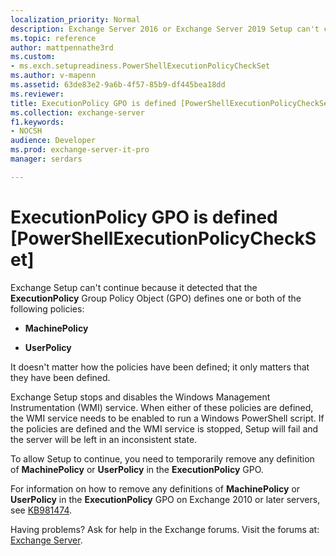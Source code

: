 ```yaml
---
localization_priority: Normal
description: Exchange Server 2016 or Exchange Server 2019 Setup can't continue because MachinePolicy or UserPolicy (or both) are defined in the ExecutionPolicy GPO.
ms.topic: reference
author: mattpennathe3rd
ms.custom:
- ms.exch.setupreadiness.PowerShellExecutionPolicyCheckSet
ms.author: v-mapenn
ms.assetid: 63de83e2-9a6b-4f57-85b9-df445bea18dd
ms.reviewer:
title: ExecutionPolicy GPO is defined [PowerShellExecutionPolicyCheckSet]
ms.collection: exchange-server
f1.keywords:
- NOCSH
audience: Developer
ms.prod: exchange-server-it-pro
manager: serdars

---
```


# ExecutionPolicy GPO is defined [PowerShellExecutionPolicyCheckSet]

Exchange Setup can't continue because it detected that the **ExecutionPolicy** Group Policy Object (GPO) defines one or both of the following policies:

- **MachinePolicy**

- **UserPolicy**

It doesn't matter how the policies have been defined; it only matters that they have been defined.

Exchange Setup stops and disables the Windows Management Instrumentation (WMI) service. When either of these policies are defined, the WMI service needs to be enabled to run a Windows PowerShell script. If the policies are defined and the WMI service is stopped, Setup will fail and the server will be left in an inconsistent state.

To allow Setup to continue, you need to temporarily remove any definition of **MachinePolicy** or **UserPolicy** in the **ExecutionPolicy** GPO.

For information on how to remove any definitions of **MachinePolicy** or **UserPolicy** in the **ExecutionPolicy** GPO on Exchange 2010 or later servers, see [KB981474](https://go.microsoft.com/fwlink/?linkid=3052&kbid=981474).

Having problems? Ask for help in the Exchange forums. Visit the forums at: [Exchange Server](https://go.microsoft.com/fwlink/p/?linkId=60612).
